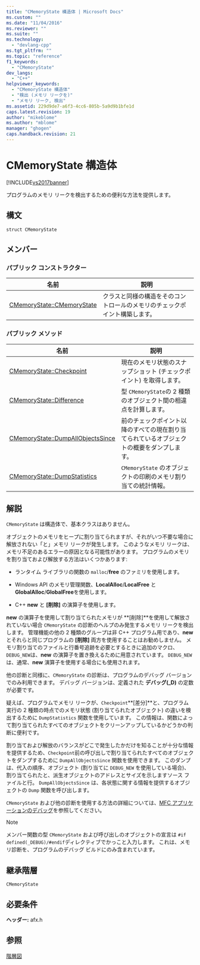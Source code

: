 ```yaml
---
title: "CMemoryState 構造体 | Microsoft Docs"
ms.custom: ""
ms.date: "11/04/2016"
ms.reviewer: ""
ms.suite: ""
ms.technology: 
  - "devlang-cpp"
ms.tgt_pltfrm: ""
ms.topic: "reference"
f1_keywords: 
  - "CMemoryState"
dev_langs: 
  - "C++"
helpviewer_keywords: 
  - "CMemoryState 構造体"
  - "検出 (メモリ リークを)"
  - "メモリ リーク, 検出"
ms.assetid: 229d9de7-a6f3-4cc6-805b-5a9d9b1bfe1d
caps.latest.revision: 19
author: "mikeblome"
ms.author: "mblome"
manager: "ghogen"
caps.handback.revision: 21
---
```

# CMemoryState 構造体
[!INCLUDE[vs2017banner](../../assembler/inline/includes/vs2017banner.md)]

プログラムのメモリ リークを検出するための便利な方法を提供します。  
  
## 構文  
  
```  
struct CMemoryState  
```  
  
## メンバー  
  
### パブリック コンストラクター  
  
|名前|説明|  
|--------|--------|  
|[CMemoryState::CMemoryState](../Topic/CMemoryState::CMemoryState.md)|クラスと同様の構造をそのコントロールのメモリのチェックポイント構築します。|  
  
### パブリック メソッド  
  
|名前|説明|  
|--------|--------|  
|[CMemoryState::Checkpoint](../Topic/CMemoryState::Checkpoint.md)|現在のメモリ状態のスナップショット \(チェックポイント\) を取得します。|  
|[CMemoryState::Difference](../Topic/CMemoryState::Difference.md)|型 `CMemoryState`の 2 種類のオブジェクト間の相違点を計算します。|  
|[CMemoryState::DumpAllObjectsSince](../Topic/CMemoryState::DumpAllObjectsSince.md)|前のチェックポイント以降のすべての現在割り当てられているオブジェクトの概要をダンプします。|  
|[CMemoryState::DumpStatistics](../Topic/CMemoryState::DumpStatistics.md)|`CMemoryState` のオブジェクトの印刷のメモリ割り当ての統計情報。|  
  
## 解説  
 `CMemoryState` は構造体で、基本クラスはありません。  
  
 オブジェクトのメモリをヒープに割り当てられますが、それがいつ不要な場合に解放されない「と」メモリ リークが発生します。  このようなメモリ リークは、メモリ不足のあるエラーの原因となる可能性があります。  プログラムのメモリを割り当ておよび解放する方法はいくつかあります:  
  
-   ランタイム ライブラリの関数の `malloc`\/**free** のファミリを使用します。  
  
-   Windows API のメモリ管理関数、**LocalAlloc**\/**LocalFree** と **GlobalAlloc**\/**GlobalFree**を使用します。  
  
-   C\+\+ **new** と **\[削除\]** の演算子を使用します。  
  
 **new** の演算子を使用して割り当てられたメモリが **\[削除\]**を使用して解放されていない場合 `CMemoryState` の診断のヘルプのみ発生するメモリ リークを検出します。  管理機能の他の 2 種類のグループは非 C\+\+ プログラム用であり、**new** とそれらと同じプログラムの **\[削除\]** 両方を使用することはお勧めしません。  メモリ割り当てのファイルと行番号追跡を必要とするときに追加のマクロ、`DEBUG_NEW`は、**new** の演算子を置き換えるために用意されています。  `DEBUG_NEW` は、通常、**new** 演算子を使用する場合にも使用されます。  
  
 他の診断と同様に、`CMemoryState` の診断は、プログラムのデバッグ バージョンでのみ利用できます。  デバッグ バージョンは、定義された **デバッグ\(\_D\)** の定数が必要です。  
  
 疑えば、プログラムでメモリ リークが、`Checkpoint`**\[差分\]**と、プログラム実行の 2 種類の時点でのメモリ状態 \(割り当てられたオブジェクト\) の違いを検出するために `DumpStatistics` 関数を使用しています。  この情報は、関数によって割り当てられたすべてのオブジェクトをクリーンアップしているかどうかの判断に便利です。  
  
 割り当ておよび解放のバランスがどこで発生したかだけを知ることが十分な情報を提供するため、`Checkpoint`前の呼び出しで割り当てられたすべてのオブジェクトをダンプするために `DumpAllObjectsSince` 関数を使用できます。  このダンプは、代入の順序、オブジェクト \(割り当てに `DEBUG_NEW` を使用している場合\)、割り当てられたと、派生オブジェクトのアドレスとサイズを示しますソース ファイルと行。  `DumpAllObjectsSince` は、各状態に関する情報を提供するオブジェクトの `Dump` 関数を呼び出します。  
  
 `CMemoryState` および他の診断を使用する方法の詳細については、[MFC アプリケーションのデバッグ](../Topic/MFC%20Debugging%20Techniques.md)を参照してください。  
  
> [!NOTE]
>  メンバー関数の型 `CMemoryState` および呼び出しのオブジェクトの宣言は `#if defined(_DEBUG)/#endif`ディレクティブでかっこと入力します。  これは、メモリ診断を、プログラムのデバッグ ビルドにのみ含まれています。  
  
## 継承階層  
 `CMemoryState`  
  
## 必要条件  
 **ヘッダー:** afx.h  
  
## 参照  
 [階層図](../../mfc/hierarchy-chart.md)